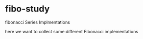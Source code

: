 # fibo-study
fibonacci Series Implmentations

here we want to collect some different Fibonacci implementations
